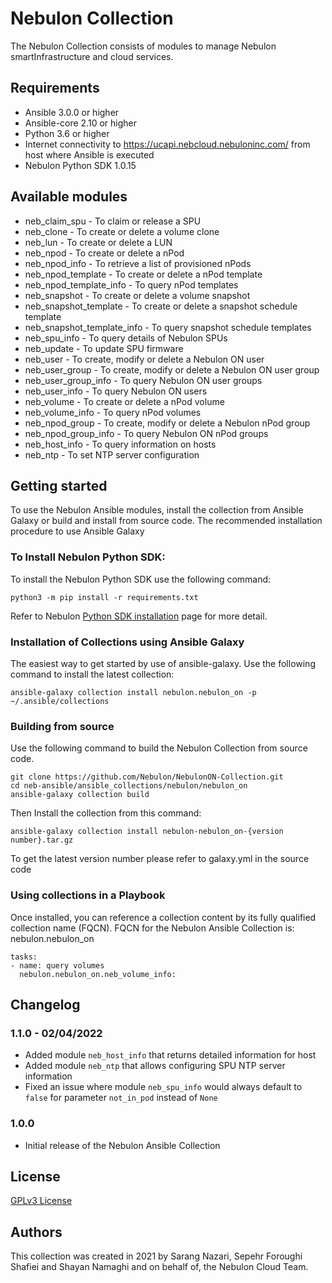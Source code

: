 # Nebulon Collection
The Nebulon Collection consists of modules to manage Nebulon
smartInfrastructure and cloud services.

## Requirements
- Ansible 3.0.0 or higher
- Ansible-core 2.10 or higher
- Python 3.6 or higher
- Internet connectivity to https://ucapi.nebcloud.nebuloninc.com/ from host where Ansible is executed
- Nebulon Python SDK 1.0.15

## Available modules
- neb_claim_spu - To claim or release a SPU
- neb_clone - To create or delete a volume clone
- neb_lun - To create or delete a LUN
- neb_npod - To create or delete a nPod
- neb_npod_info - To retrieve a list of provisioned nPods
- neb_npod_template - To create or delete a nPod template
- neb_npod_template_info - To query nPod templates
- neb_snapshot - To create or delete a volume snapshot
- neb_snapshot_template - To create or delete a snapshot schedule template
- neb_snapshot_template_info - To query snapshot schedule templates
- neb_spu_info - To query details of Nebulon SPUs
- neb_update - To update SPU firmware
- neb_user - To create, modify or delete a Nebulon ON user
- neb_user_group - To create, modify or delete a Nebulon ON user group
- neb_user_group_info - To query Nebulon ON user groups
- neb_user_info - To query Nebulon ON users
- neb_volume - To create or delete a nPod volume
- neb_volume_info - To query nPod volumes
- neb_npod_group - To create, modify or delete a Nebulon nPod group
- neb_npod_group_info - To query Nebulon ON nPod groups
- neb_host_info - To query information on hosts
- neb_ntp - To set NTP server configuration


## Getting started
To use the Nebulon Ansible modules, install the collection from Ansible
Galaxy or build and install from source code. The recommended installation procedure
to use Ansible Galaxy

### To Install Nebulon Python SDK:
To install the Nebulon Python SDK use the following command:

```
python3 -m pip install -r requirements.txt
```
Refer to Nebulon [Python SDK installation](https://nebulon.github.io/nebpyclient/installation.html)
page for more detail.

### Installation of Collections using Ansible Galaxy
The easiest way to get started by use of ansible-galaxy. Use the following
command to install the latest collection:

```shell
ansible-galaxy collection install nebulon.nebulon_on -p ~/.ansible/collections
```

### Building from source
Use the following command to build the Nebulon Collection from source code. 

```
git clone https://github.com/Nebulon/NebulonON-Collection.git
cd neb-ansible/ansible_collections/nebulon/nebulon_on
ansible-galaxy collection build
```

Then Install the collection from this command:

```
ansible-galaxy collection install nebulon-nebulon_on-{version number}.tar.gz
```
To get the latest version number please refer to galaxy.yml in the source code

### Using collections in a Playbook
Once installed, you can reference a collection content by its fully qualified 
collection name (FQCN). FQCN for the Nebulon Ansible Collection is: nebulon.nebulon_on

```
tasks:
- name: query volumes
  nebulon.nebulon_on.neb_volume_info:
```

## Changelog

### 1.1.0 - 02/04/2022

* Added module `neb_host_info` that returns detailed information for host
* Added module `neb_ntp` that allows configuring SPU NTP server information
* Fixed an issue where module `neb_spu_info` would always default to 
  `false` for parameter `not_in_pod` instead of `None`
  
### 1.0.0 

* Initial release of the Nebulon Ansible Collection

## License
[GPLv3 License](https://www.gnu.org/licenses/gpl-3.0.en.html)

## Authors
This collection was created in 2021 by Sarang Nazari, Sepehr Foroughi Shafiei
and Shayan Namaghi and on behalf of, the Nebulon Cloud Team.
